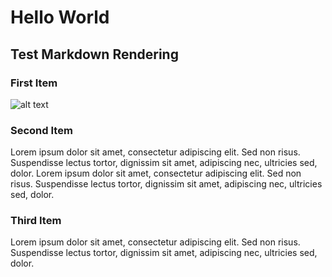 # Hello World

## Test Markdown Rendering

### First Item

![alt text](/images/logo-1.png 'Logo Title Text 1')

### Second Item

Lorem ipsum dolor sit amet, consectetur adipiscing elit. Sed non risus. Suspendisse lectus tortor, dignissim sit amet, adipiscing nec, ultricies sed, dolor.
Lorem ipsum dolor sit amet, consectetur adipiscing elit. Sed non risus. Suspendisse lectus tortor, dignissim sit amet, adipiscing nec, ultricies sed, dolor.

### Third Item

Lorem ipsum dolor sit amet, consectetur adipiscing elit. Sed non risus. Suspendisse lectus tortor, dignissim sit amet, adipiscing nec, ultricies sed, dolor.
